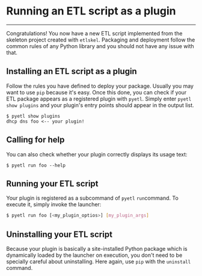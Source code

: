 # Running an ETL script as a plugin

---

Congratulations! You now have a new ETL script implemented from the 
skeleton project created with `etlskel`. Packaging and deployment 
follow the common rules of any Python library and you should not 
have any issue with that.

## Installing an ETL script as a plugin
Follow the rules you have defined to deploy your package. Usually 
you may want to use `pip` because it's easy. Once this done, you can 
check if your ETL package appears as a registered plugin with `pyetl`. 
Simply enter `pyetl show plugins` and your plugin's entry points 
should appear in the output list.

```vim
$ pyetl show plugins
dhcp dns foo <-- your plugin!
``` 

## Calling for help
You can also check whether your plugin correctly displays its usage 
text:
```
$ pyetl run foo --help
```

## Running your ETL script
Your plugin is registered as a subcommand of `pyetl` `run`command. 
To execute it, simply invoke the launcher:
``` bash
$ pyetl run foo [<my_plugin_optios>] [my_plugin_args]
```

## Uninstalling your ETL script
Because your plugin is basically a site-installed Python package which 
is dynamically loaded by the launcher on execution, you don't need to 
be specially careful about uninstalling. Here again, use `pip` with 
the `uninstall` command.

